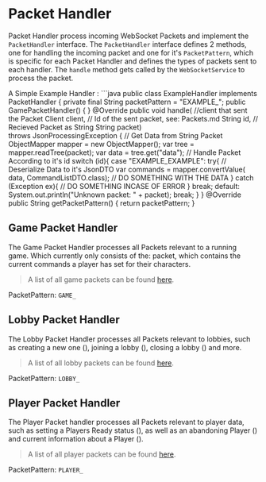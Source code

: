# Packet Handler

Packet Handler process incoming WebSocket Packets and implement the `PacketHandler` interface. The `PacketHandler`
interface defines 2 methods, one for handling the incoming packet and one for it's `PacketPattern`, which is specific
for each Packet Handler and defines the types of packets sent to each handler. The `handle` method gets called by
the `WebSocketService` to process the packet.

A Simple Example Handler
: ```java
public class ExampleHandler implements PacketHandler 
{
    private final String packetPattern = "EXAMPLE_";
    public GamePacketHandler() { }
    @Override
    public void handle(
        //client that sent the Packet 
        Client client,
        // Id of the sent packet, see: Packets.md
        String id,
        // Recieved Packet as String
        String packet)  
        throws JsonProcessingException {
        // Get Data from String Packet
        ObjectMapper mapper = new ObjectMapper();
        var tree = mapper.readTree(packet);
        var data = tree.get("data");
        // Handle Packet According to it's id
        switch (id){
            case "EXAMPLE_EXAMPLE":
                try{
                    // Deserialize Data to it's JsonDTO
                    var commands = mapper.convertValue(
                        data, 
                        CommandListDTO.class);
                    // DO SOMETHING WITH THE DATA
                } catch (Exception ex){
                    // DO SOMETHING INCASE OF ERROR
                }
                break;
            default:
                System.out.println("Unknown packet: " + packet);
                break;
        }
    }
    @Override
    public String getPacketPattern() {
        return packetPattern;
    }

## Game Packet Handler

The Game Packet Handler processes all Packets relevant to a running game. Which currently only consists of the:
[](Packet.md#game-commands) packet, which contains the current commands a player has set for their characters.

> A list of all game packets can be found [here](Packet.md#game-packets).


PacketPattern: `GAME_`

## Lobby Packet Handler

The Lobby Packet Handler processes all Packets relevant to lobbies, such as creating a new one 
([](Packet.md#lobby-create)), joining a lobby ([](Packet.md#lobby-join)), closing a lobby 
([](Packet.md#lobby-close)) and more.

> A list of all lobby packets can be found [here](Packet.md#lobby-packets).


PacketPattern: `LOBBY_`

## Player Packet Handler

The Player Packet handler processes all Packets relevant to player data, such as setting a Players Ready status 
([](Packet.md#player-ready)), as well as an abandoning Player ([](Packet.md#player-abandoned)) 
and current information about a Player ([](Packet.md#player-info)).

> A list of all player packets can be found [here](Packet.md#player-packets).

PacketPattern: `PLAYER_`